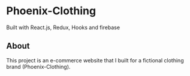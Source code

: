# Phoenix-Clothing
Built with React.js, Redux, Hooks and firebase

## About
This project is an e-commerce website that I built for a fictional clothing brand (Phoenix-Clothing).
